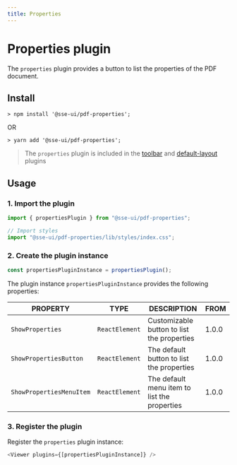 ```yaml
---
title: Properties
---
```


# Properties plugin

The `properties` plugin provides a button to list the properties of the PDF document.

## Install

```
> npm install '@sse-ui/pdf-properties';
```

OR

```
> yarn add '@sse-ui/pdf-properties';
```

> The `properties` plugin is included in the [toolbar](/docs/sse-pdf-viewer/plugins/Toolbar) and [default-layout](/docs/sse-pdf-viewer/plugins/Default-layout) plugins

## Usage

### 1. Import the plugin

```javascript
import { propertiesPlugin } from "@sse-ui/pdf-properties";

// Import styles
import "@sse-ui/pdf-properties/lib/styles/index.css";
```

### 2. Create the plugin instance

```javascript
const propertiesPluginInstance = propertiesPlugin();
```

The plugin instance `propertiesPluginInstance` provides the following properties:

| PROPERTY                 | TYPE           | DESCRIPTION                                  | FROM  |
| ------------------------ | -------------- | -------------------------------------------- | ----- |
| `ShowProperties`         | `ReactElement` | Customizable button to list the properties   | 1.0.0 |
| `ShowPropertiesButton`   | `ReactElement` | The default button to list the properties    | 1.0.0 |
| `ShowPropertiesMenuItem` | `ReactElement` | The default menu item to list the properties | 1.0.0 |

### 3. Register the plugin

Register the `properties` plugin instance:

```javascript
<Viewer plugins={[propertiesPluginInstance]} />
```

